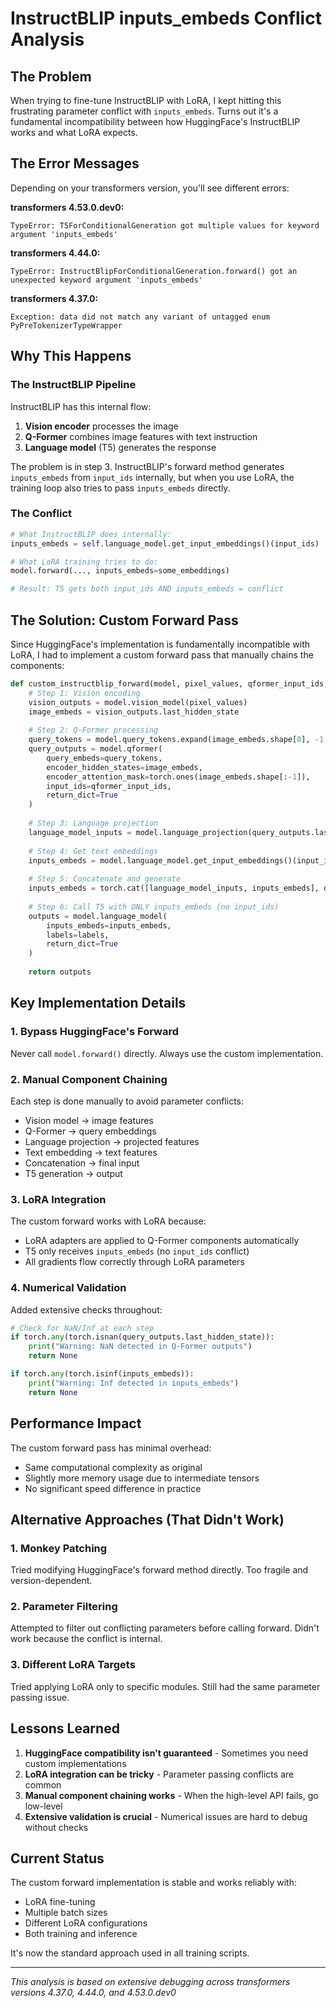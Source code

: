 # InstructBLIP inputs_embeds Conflict Analysis

## The Problem

When trying to fine-tune InstructBLIP with LoRA, I kept hitting this frustrating parameter conflict with `inputs_embeds`. Turns out it's a fundamental incompatibility between how HuggingFace's InstructBLIP works and what LoRA expects.

## The Error Messages

Depending on your transformers version, you'll see different errors:

**transformers 4.53.0.dev0:**
```
TypeError: T5ForConditionalGeneration got multiple values for keyword argument 'inputs_embeds'
```

**transformers 4.44.0:**
```
TypeError: InstructBlipForConditionalGeneration.forward() got an unexpected keyword argument 'inputs_embeds'
```

**transformers 4.37.0:**
```
Exception: data did not match any variant of untagged enum PyPreTokenizerTypeWrapper
```

## Why This Happens

### The InstructBLIP Pipeline

InstructBLIP has this internal flow:

1. **Vision encoder** processes the image
2. **Q-Former** combines image features with text instruction
3. **Language model** (T5) generates the response

The problem is in step 3. InstructBLIP's forward method generates `inputs_embeds` from `input_ids` internally, but when you use LoRA, the training loop also tries to pass `inputs_embeds` directly.

### The Conflict

```python
# What InstructBLIP does internally:
inputs_embeds = self.language_model.get_input_embeddings()(input_ids)

# What LoRA training tries to do:
model.forward(..., inputs_embeds=some_embeddings)

# Result: T5 gets both input_ids AND inputs_embeds = conflict
```

## The Solution: Custom Forward Pass

Since HuggingFace's implementation is fundamentally incompatible with LoRA, I had to implement a custom forward pass that manually chains the components:

```python
def custom_instructblip_forward(model, pixel_values, qformer_input_ids, input_ids, labels):
    # Step 1: Vision encoding
    vision_outputs = model.vision_model(pixel_values)
    image_embeds = vision_outputs.last_hidden_state
    
    # Step 2: Q-Former processing
    query_tokens = model.query_tokens.expand(image_embeds.shape[0], -1, -1)
    query_outputs = model.qformer(
        query_embeds=query_tokens,
        encoder_hidden_states=image_embeds,
        encoder_attention_mask=torch.ones(image_embeds.shape[:-1]),
        input_ids=qformer_input_ids,
        return_dict=True
    )
    
    # Step 3: Language projection
    language_model_inputs = model.language_projection(query_outputs.last_hidden_state)
    
    # Step 4: Get text embeddings
    inputs_embeds = model.language_model.get_input_embeddings()(input_ids)
    
    # Step 5: Concatenate and generate
    inputs_embeds = torch.cat([language_model_inputs, inputs_embeds], dim=1)
    
    # Step 6: Call T5 with ONLY inputs_embeds (no input_ids)
    outputs = model.language_model(
        inputs_embeds=inputs_embeds,
        labels=labels,
        return_dict=True
    )
    
    return outputs
```

## Key Implementation Details

### 1. Bypass HuggingFace's Forward

Never call `model.forward()` directly. Always use the custom implementation.

### 2. Manual Component Chaining

Each step is done manually to avoid parameter conflicts:
- Vision model → image features
- Q-Former → query embeddings
- Language projection → projected features
- Text embedding → text features
- Concatenation → final input
- T5 generation → output

### 3. LoRA Integration

The custom forward works with LoRA because:
- LoRA adapters are applied to Q-Former components automatically
- T5 only receives `inputs_embeds` (no `input_ids` conflict)
- All gradients flow correctly through LoRA parameters

### 4. Numerical Validation

Added extensive checks throughout:

```python
# Check for NaN/Inf at each step
if torch.any(torch.isnan(query_outputs.last_hidden_state)):
    print("Warning: NaN detected in Q-Former outputs")
    return None

if torch.any(torch.isinf(inputs_embeds)):
    print("Warning: Inf detected in inputs_embeds")
    return None
```

## Performance Impact

The custom forward pass has minimal overhead:
- Same computational complexity as original
- Slightly more memory usage due to intermediate tensors
- No significant speed difference in practice

## Alternative Approaches (That Didn't Work)

### 1. Monkey Patching
Tried modifying HuggingFace's forward method directly. Too fragile and version-dependent.

### 2. Parameter Filtering
Attempted to filter out conflicting parameters before calling forward. Didn't work because the conflict is internal.

### 3. Different LoRA Targets
Tried applying LoRA only to specific modules. Still had the same parameter passing issue.

## Lessons Learned

1. **HuggingFace compatibility isn't guaranteed** - Sometimes you need custom implementations
2. **LoRA integration can be tricky** - Parameter passing conflicts are common
3. **Manual component chaining works** - When the high-level API fails, go low-level
4. **Extensive validation is crucial** - Numerical issues are hard to debug without checks

## Current Status

The custom forward implementation is stable and works reliably with:
- LoRA fine-tuning
- Multiple batch sizes
- Different LoRA configurations
- Both training and inference

It's now the standard approach used in all training scripts.

---

*This analysis is based on extensive debugging across transformers versions 4.37.0, 4.44.0, and 4.53.0.dev0*
